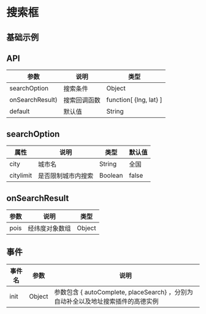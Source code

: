 # 搜索框

## 基础示例

<vuep template="#example"></vuep>

<script v-pre type="text/x-template" id="example">

  <template>
    <div class="amap-page-container">
      <el-amap-search-box class="search-box" :search-option="searchOption" :on-search-result="onSearchResult"></el-amap-search-box>
      <el-amap vid="amapDemo" :center="mapCenter" :zoom="12" class="amap-demo">
        <el-amap-marker v-for="marker in markers" :position="marker" ></el-amap-marker>
      </el-amap>
    </div>
  </template>

  <style>
    .amap-demo {
      height: 300px;
    }

    .search-box {
      position: absolute;
      top: 25px;
      left: 20px;
    }

    .amap-page-container {
      position: relative;
    }
  </style>

  <script>
    module.exports = {
      data: function() {
        return {
          markers: [
            [121.59996, 31.197646],
            [121.40018, 31.197622],
            [121.69991, 31.207649]
          ],
          searchOption: {
            city: '上海',
            citylimit: true
          },
          mapCenter: [121.59996, 31.197646]
        };
      },
      methods: {
        addMarker: function() {
          let lng = 121.5 + Math.round(Math.random() * 1000) / 10000;
          let lat = 31.197646 + Math.round(Math.random() * 500) / 10000;
          this.markers.push([lng, lat]);
        },
        onSearchResult(pois) {
          let latSum = 0;
          let lngSum = 0;
          if (pois.length > 0) {
            pois.forEach(poi => {
              let {lng, lat} = poi;
              lngSum += lng;
              latSum += lat;
              this.markers.push([poi.lng, poi.lat]);
            });
            let center = {
              lng: lngSum / pois.length,
              lat: latSum / pois.length
            };
            this.mapCenter = [center.lng, center.lat];
          }
        }
      }
    };
  </script>

</script>

## API

| 参数 | 说明 | 类型 |
| ----- | ---- | --- |
| searchOption | 搜索条件 | Object |
| onSearchResult) | 搜索回调函数 | function[ {lng, lat} ] |
| default | 默认值 | String
## searchOption
| 属性 | 说明 | 类型 | 默认值 |
| --- | ---- | --- | ----- |
| city | 城市名 | String | 全国 |
| citylimit | 是否限制城市内搜索 | Boolean | false |

## onSearchResult
| 参数 | 说明 | 类型 |
| ---- | --- | ---- |
| pois | 经纬度对象数组 | Object |

## 事件
| 事件名 | 参数 | 说明 |
| ---- | --- | ---- |
| init | Object | 参数包含 { autoComplete,  placeSearch} ，分别为自动补全以及地址搜索插件的高德实例 |
